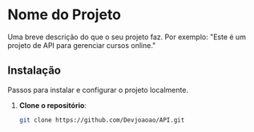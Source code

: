 # Nome do Projeto

Uma breve descrição do que o seu projeto faz. Por exemplo: "Este é um projeto de API para gerenciar cursos online."

## Instalação

Passos para instalar e configurar o projeto localmente.

1. **Clone o repositório**:
   ```bash
   git clone https://github.com/Devjoaoao/API.git
